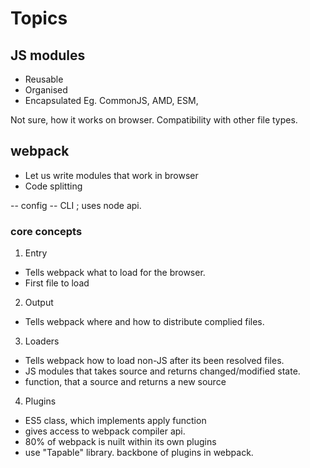 # Topics
## JS modules
- Reusable
- Organised
- Encapsulated
Eg. CommonJS, AMD, ESM, 

Not sure, how it works on browser. Compatibility with other file types.

## webpack
- Let us write modules that work in browser
- Code splitting

-- config
-- CLI ; uses node api.

### core concepts
1. Entry
- Tells webpack what to load for the browser.
- First file to load

2. Output
- Tells webpack where and how to distribute complied files.

3. Loaders
- Tells webpack how to load non-JS after its been resolved files.
- JS modules that takes source and returns changed/modified state.
- function, that a source and returns a new source

4. Plugins
- ES5 class, which implements apply function 
- gives access to webpack compiler api.
- 80% of webpack is nuilt within its own plugins
- use "Tapable" library. backbone of plugins in webpack.
